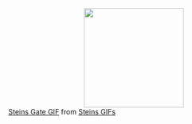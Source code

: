 <div align='center'>
  <img height=200 src="https://tenor.com/view/steins-gate-anime-gif-14686965"/>
</div>

<div class="tenor-gif-embed" data-postid="14686965" data-share-method="host" data-width="100%" data-aspect-ratio="2.1373390557939915"><a href="https://tenor.com/view/steins-gate-anime-gif-14686965">Steins Gate GIF</a> from <a href="https://tenor.com/search/steins-gifs">Steins GIFs</a></div><script type="text/javascript" async src="https://tenor.com/embed.js"></script>
